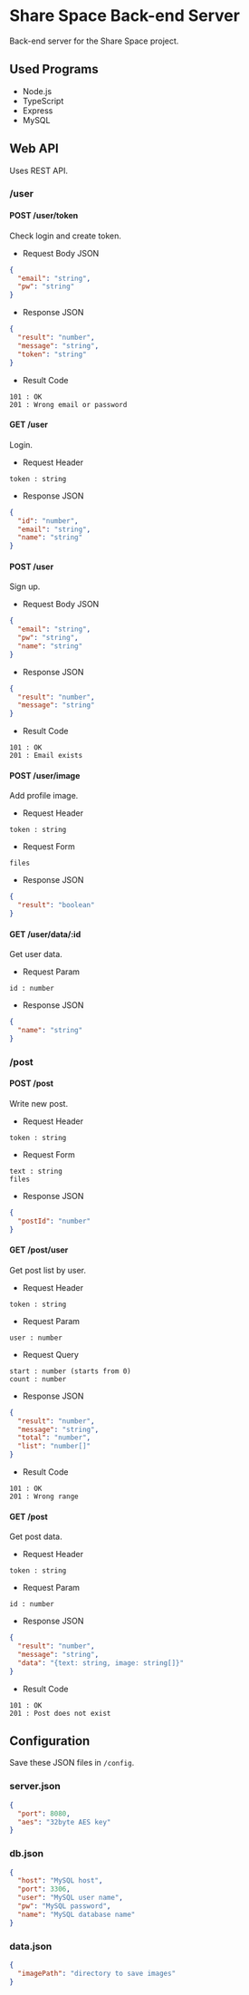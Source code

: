 # Share Space Back-end Server

Back-end server for the Share Space project.

## Used Programs

* Node.js
* TypeScript
* Express
* MySQL

## Web API

Uses REST API.

### /user

#### POST /user/token

Check login and create token.

* Request Body JSON
```json
{
  "email": "string", 
  "pw": "string"
}
```

* Response JSON
```json
{
  "result": "number",
  "message": "string",
  "token": "string"
}
```

* Result Code
```
101 : OK
201 : Wrong email or password
```

#### GET /user

Login.

* Request Header
```
token : string
```

* Response JSON
```json
{
  "id": "number",
  "email": "string",
  "name": "string"
}
```

#### POST /user

Sign up.

* Request Body JSON
```json
{
  "email": "string",
  "pw": "string",
  "name": "string"
}
```

* Response JSON
```json
{
  "result": "number",
  "message": "string"
}
```

* Result Code
```
101 : OK
201 : Email exists
```

#### POST /user/image

Add profile image.

* Request Header
```
token : string
```

* Request Form
```
files
```

* Response JSON
```json
{
  "result": "boolean"
}
```

#### GET /user/data/:id

Get user data.

* Request Param
```
id : number
```

* Response JSON
```json
{
  "name": "string"
}
```

### /post

#### POST /post

Write new post.

* Request Header
```
token : string
```

* Request Form
```
text : string
files
```

* Response JSON
```json
{
  "postId": "number"
}
```

#### GET /post/user

Get post list by user.

* Request Header
```
token : string
```

* Request Param
```
user : number
```

* Request Query
```
start : number (starts from 0)
count : number
```

* Response JSON
```json
{
  "result": "number",
  "message": "string",
  "total": "number",
  "list": "number[]"
}
```

* Result Code
```
101 : OK
201 : Wrong range
```

#### GET /post

Get post data.

* Request Header
```
token : string
```
  
* Request Param
```
id : number
```
  
* Response JSON
```json
{
  "result": "number",
  "message": "string",
  "data": "{text: string, image: string[]}"
}
```

* Result Code
```
101 : OK
201 : Post does not exist
```

## Configuration

Save these JSON files in `/config`.

### server.json
```json
{
  "port": 8080,
  "aes": "32byte AES key"
}
```

### db.json
```json
{
  "host": "MySQL host",
  "port": 3306,
  "user": "MySQL user name",
  "pw": "MySQL password",
  "name": "MySQL database name"
}
```

### data.json
```json
{
  "imagePath": "directory to save images"
}
```
